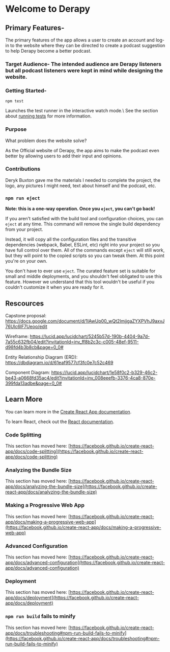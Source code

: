 # Welcome to Derapy 

## Primary Features- 

The primary features of the app allows a user to create an account and log-in to the website where they can be directed to create a podcast suggestion to help Derapy become a better podcast. 

### Target Audience- The intended audience are Derapy listeners but all podcast listeners were kept in mind while designing the website.

### Getting Started-

`npm test` 

Launches the test runner in the interactive watch mode.\ See the section about [running tests](https://facebook.github.io/create-react-app/docs/running-tests) for more information. 

### Purpose 

What problem does the website solve?

As the Official website of Derapy, the app aims to make the podcast even better by allowing users to add their input and opinions.

### Contributions

Deryk Buxton gave me the materials I needed to complete the project, the logo, any pictures I might need, text about himself and the podcast, etc.

### `npm run eject`

**Note: this is a one-way operation. Once you `eject`, you can't go back!**

If you aren't satisfied with the build tool and configuration choices, you can `eject` at any time. This command will remove the single build dependency from your project.

Instead, it will copy all the configuration files and the transitive dependencies (webpack, Babel, ESLint, etc) right into your project so you have full control over them. All of the commands except `eject` will still work, but they will point to the copied scripts so you can tweak them. At this point you're on your own.

You don't have to ever use `eject`. The curated feature set is suitable for small and middle deployments, and you shouldn't feel obligated to use this feature. However we understand that this tool wouldn't be useful if you couldn't customize it when you are ready for it.

## Rescources 

Capstone proposal: https://docs.google.com/document/d/1IAwUp00_wQt2lmjjgaZYXPVhJ9axvJ76Ulc6lF7Ueoo/edit

Wireframe: https://lucid.app/lucidchart/5245b57d-190b-4404-9a7d-7a55c632fb04/edit?invitationId=inv_ff8b2c3c-c005-48ef-9511-d98fd4b3b8cb&page=0_0#

Entity Relationship Diagram (ERD): https://dbdiagram.io/d/61eaf9577cf3fc0e7c52c469

Component Diagram: https://lucid.app/lucidchart/1e58f0c2-b329-46c2-be43-a0668fd35ac4/edit?invitationId=inv_008eeefb-3376-4ca8-870e-399fda13adbe&page=0_0#


## Learn More

You can learn more in the [Create React App documentation](https://facebook.github.io/create-react-app/docs/getting-started).

To learn React, check out the [React documentation](https://reactjs.org/).

### Code Splitting

This section has moved here: [https://facebook.github.io/create-react-app/docs/code-splitting](https://facebook.github.io/create-react-app/docs/code-splitting)

### Analyzing the Bundle Size

This section has moved here: [https://facebook.github.io/create-react-app/docs/analyzing-the-bundle-size](https://facebook.github.io/create-react-app/docs/analyzing-the-bundle-size)

### Making a Progressive Web App

This section has moved here: [https://facebook.github.io/create-react-app/docs/making-a-progressive-web-app](https://facebook.github.io/create-react-app/docs/making-a-progressive-web-app)

### Advanced Configuration

This section has moved here: [https://facebook.github.io/create-react-app/docs/advanced-configuration](https://facebook.github.io/create-react-app/docs/advanced-configuration)

### Deployment

This section has moved here: [https://facebook.github.io/create-react-app/docs/deployment](https://facebook.github.io/create-react-app/docs/deployment)

### `npm run build` fails to minify

This section has moved here: [https://facebook.github.io/create-react-app/docs/troubleshooting#npm-run-build-fails-to-minify](https://facebook.github.io/create-react-app/docs/troubleshooting#npm-run-build-fails-to-minify)
